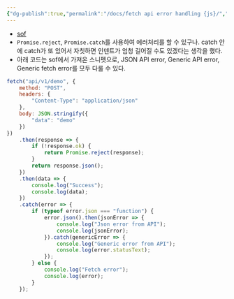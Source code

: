 ```yaml
---
{"dg-publish":true,"permalink":"/docs/fetch api error handling {js}/","title":"fetch api error handling {js}"}
---
```


- [sof](https://stackoverflow.com/questions/50330795/fetch-api-error-handling)
- `Promise.reject`, `Promise.catch`를 사용하여 에러처리를 할 수 있구나. catch 안에 catch가 또 있어서 자칫하면 인덴트가 엄청 길어질 수도 있겠다는 생각을 했다.
- 아래 코드는 sof에서 가져온 스니펫으로, JSON API error, Generic API error, Generic fetch error를 모두 다룰 수 있다.

```js
fetch("api/v1/demo", {
    method: "POST",
    headers: {
        "Content-Type": "application/json"
    },
    body: JSON.stringify({
        "data": "demo"
    })
})
    .then(response => {
        if (!response.ok) {
            return Promise.reject(response);
        }
        return response.json();
    })
    .then(data => {
        console.log("Success");
        console.log(data);
    })
    .catch(error => {
        if (typeof error.json === "function") {
            error.json().then(jsonError => {
                console.log("Json error from API");
                console.log(jsonError);
            }).catch(genericError => {
                console.log("Generic error from API");
                console.log(error.statusText);
            });
        } else {
            console.log("Fetch error");
            console.log(error);
        }
    });
```
